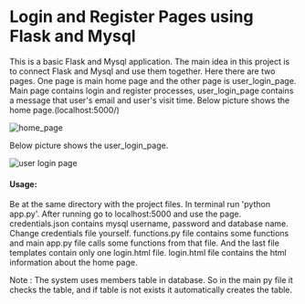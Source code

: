 # Login and Register Pages using Flask and Mysql
This is a basic Flask and Mysql application. The main idea in this project is to connect Flask and Mysql and use them together. Here there are two pages. One page is main home page and the other page is user_login_page. Main page contains login and register processes, user_login_page contains a message that user's email and user's visit time. Below picture shows the home page.(localhost:5000/)

![home_page](https://user-images.githubusercontent.com/42489236/172342728-966390b4-02b3-415b-a5dd-651e07bbb182.png)

Below picture shows the user_login_page.

![user login page](https://user-images.githubusercontent.com/42489236/172343221-5c092225-192c-41cc-8c4d-728bb8219a09.png)

#### Usage:

Be at the same directory with the project files. In terminal run 'python app.py'. After running go to localhost:5000 and use the page. credentials.json contains mysql username, password and database name. Change credentials file yourself. functions.py file contains some functions and main app.py file calls some functions from that file. And the last file templates contain only one login.html file. login.html file contains the html information about the home page.

Note : The system uses members table in database. So in the main py file it checks the table, and if table is not exists it automatically creates the table.
